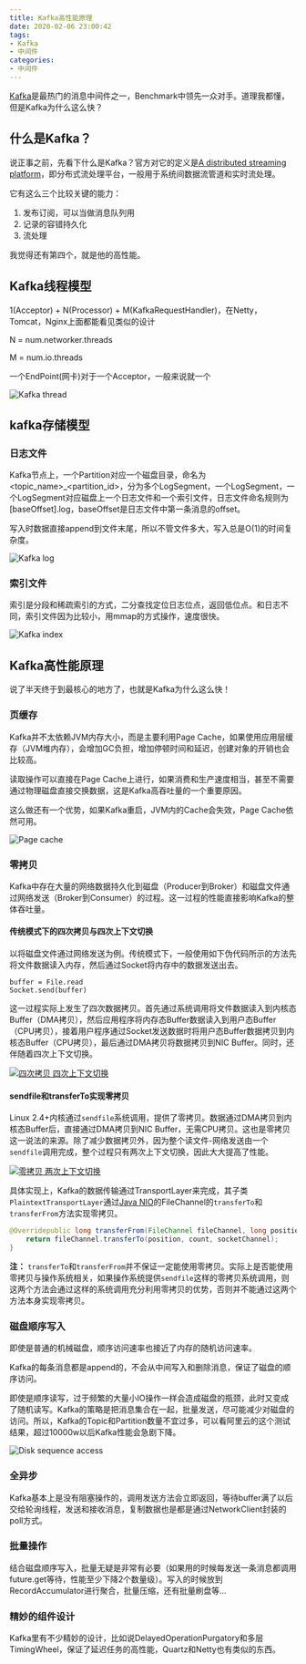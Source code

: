 ```yaml
---
title: Kafka高性能原理
date: 2020-02-06 23:00:42
tags:
- Kafka
- 中间件
categories:
- 中间件
---
```


[Kafka](http://kafka.apache.org)是最热门的消息中间件之一，Benchmark中领先一众对手。道理我都懂，但是Kafka为什么这么快？

<!-- more -->

## 什么是Kafka？

说正事之前，先看下什么是Kafka？官方对它的定义是[A distributed streaming platform](http://kafka.apache.org/intro)，即分布式流处理平台，一般用于系统间数据流管道和实时流处理。

它有这么三个比较关键的能力：

1. 发布订阅，可以当做消息队列用
2. 记录的容错持久化
3. 流处理

我觉得还有第四个，就是他的高性能。

## Kafka线程模型

1(Acceptor) + N(Processor) + M(KafkaRequestHandler)，在Netty，Tomcat，Nginx上面都能看见类似的设计

N = num.networker.threads

M = num.io.threads

一个EndPoint(网卡)对于一个Acceptor，一般来说就一个

![Kafka thread](http://media.kosho.tech/blog/20200206/kafka-thread.png)

## kafka存储模型

### 日志文件

Kafka节点上，一个Partition对应一个磁盘目录，命名为<topic_name>_<partition_id>，分为多个LogSegment，一个LogSegment，一个LogSegment对应磁盘上一个日志文件和一个索引文件，日志文件命名规则为[baseOffset].log，baseOffset是日志文件中第一条消息的offset。

写入时数据直接append到文件末尾，所以不管文件多大，写入总是O(1)的时间复杂度。

![Kafka log](http://media.kosho.tech/blog/20200206/kafka-log-file.png)

### 索引文件

索引是分段和稀疏索引的方式，二分查找定位日志位点，返回低位点。和日志不同，索引文件因为比较小，用mmap的方式操作，速度很快。

![Kafka index](http://media.kosho.tech/blog/20200206/kafka-index.png)

## Kafka高性能原理

说了半天终于到最核心的地方了，也就是Kafka为什么这么快！

### 页缓存

Kafka并不太依赖JVM内存大小，而是主要利用Page Cache，如果使用应用层缓存（JVM堆内存），会增加GC负担，增加停顿时间和延迟，创建对象的开销也会比较高。

读取操作可以直接在Page Cache上进行，如果消费和生产速度相当，甚至不需要通过物理磁盘直接交换数据，这是Kafka高吞吐量的一个重要原因。

这么做还有一个优势，如果Kafka重启，JVM内的Cache会失效，Page Cache依然可用。

![Page cache](http://media.kosho.tech/blog/20200206/page-cache.png)

### 零拷贝

Kafka中存在大量的网络数据持久化到磁盘（Producer到Broker）和磁盘文件通过网络发送（Broker到Consumer）的过程。这一过程的性能直接影响Kafka的整体吞吐量。

#### 传统模式下的四次拷贝与四次上下文切换

以将磁盘文件通过网络发送为例。传统模式下，一般使用如下伪代码所示的方法先将文件数据读入内存，然后通过Socket将内存中的数据发送出去。

```
buffer = File.read
Socket.send(buffer)
```

这一过程实际上发生了四次数据拷贝。首先通过系统调用将文件数据读入到内核态Buffer（DMA拷贝），然后应用程序将内存态Buffer数据读入到用户态Buffer（CPU拷贝），接着用户程序通过Socket发送数据时将用户态Buffer数据拷贝到内核态Buffer（CPU拷贝），最后通过DMA拷贝将数据拷贝到NIC Buffer。同时，还伴随着四次上下文切换。

[![四次拷贝 四次上下文切换](http://media.kosho.tech/blog/20200206/zero-copy1.png)](http://www.jasongj.com/img/kafka/KafkaColumn6/BIO.png)

#### sendfile和transferTo实现零拷贝

Linux 2.4+内核通过`sendfile`系统调用，提供了零拷贝。数据通过DMA拷贝到内核态Buffer后，直接通过DMA拷贝到NIC Buffer，无需CPU拷贝。这也是零拷贝这一说法的来源。除了减少数据拷贝外，因为整个读文件-网络发送由一个`sendfile`调用完成，整个过程只有两次上下文切换，因此大大提高了性能。

[![零拷贝 两次上下文切换](http://media.kosho.tech/blog/20200206/zero-copy2.png)](http://www.jasongj.com/img/kafka/KafkaColumn6/NIO.png)

具体实现上，Kafka的数据传输通过TransportLayer来完成，其子类`PlaintextTransportLayer`通过[Java NIO](http://www.jasongj.com/java/nio_reactor/)的FileChannel的`transferTo`和`transferFrom`方法实现零拷贝。

```java
@Overridepublic long transferFrom(FileChannel fileChannel, long position, long count) throws IOException {
    return fileChannel.transferTo(position, count, socketChannel);
}
```

**注：** `transferTo`和`transferFrom`并不保证一定能使用零拷贝。实际上是否能使用零拷贝与操作系统相关，如果操作系统提供`sendfile`这样的零拷贝系统调用，则这两个方法会通过这样的系统调用充分利用零拷贝的优势，否则并不能通过这两个方法本身实现零拷贝。

### 磁盘顺序写入

即使是普通的机械磁盘，顺序访问速率也接近了内存的随机访问速率。

Kafka的每条消息都是append的，不会从中间写入和删除消息，保证了磁盘的顺序访问。

即使是顺序读写，过于频繁的大量小IO操作一样会造成磁盘的瓶颈，此时又变成了随机读写。Kafka的策略是把消息集合在一起，批量发送，尽可能减少对磁盘的访问。所以，Kafka的Topic和Partition数量不宜过多，可以看阿里云的这个测试结果，超过10000w以后Kafka性能会急剧下降。

![Disk sequence access](http://media.kosho.tech/blog/20200206/disk-seq-access.webp.jpg)

### 全异步

Kafka基本上是没有阻塞操作的，调用发送方法会立即返回，等待buffer满了以后交给轮询线程，发送和接收消息，复制数据也是都是通过NetworkClient封装的poll方式。

### 批量操作

结合磁盘顺序写入，批量无疑是非常有必要（如果用的时候每发送一条消息都调用future.get等待，性能至少下降2个数量级）。写入的时候放到RecordAccumulator进行聚合，批量压缩，还有批量刷盘等...

### 精妙的组件设计

Kafka里有不少精妙的设计，比如说DelayedOperationPurgatory和多层TimingWheel，保证了延迟任务的高性能，Quartz和Netty也有类似的东西。